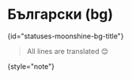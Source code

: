 # Български (bg)
{id="statuses-moonshine-bg-title"}



> All lines are translated 😊
>
{style="note"}
